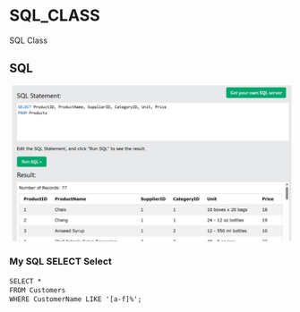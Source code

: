 # SQL_CLASS
SQL Class

## SQL
![SQL](./SQL.jpg)

### My SQL SELECT Select
```
SELECT * 
FROM Customers
WHERE CustomerName LIKE '[a-f]%';
```

